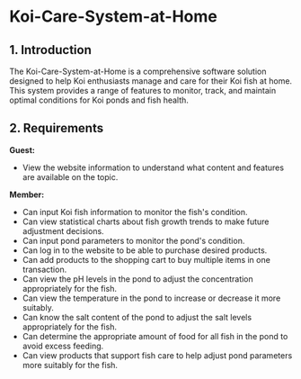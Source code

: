 # Koi-Care-System-at-Home

## 1. Introduction

The Koi-Care-System-at-Home is a comprehensive software solution designed to help Koi enthusiasts manage and care for their Koi fish at home. This system provides a range of features to monitor, track, and maintain optimal conditions for Koi ponds and fish health.

## 2. Requirements

**Guest:**
- View the website information to understand what content and features are available on the topic.

**Member:**
- Can input Koi fish information to monitor the fish's condition.
- Can view statistical charts about fish growth trends to make future adjustment decisions.
- Can input pond parameters to monitor the pond's condition.
- Can log in to the website to be able to purchase desired products.
- Can add products to the shopping cart to buy multiple items in one transaction.
- Can view the pH levels in the pond to adjust the concentration appropriately for the fish.
- Can view the temperature in the pond to increase or decrease it more suitably.
- Can know the salt content of the pond to adjust the salt levels appropriately for the fish.
- Can determine the appropriate amount of food for all fish in the pond to avoid excess feeding.
- Can view products that support fish care to help adjust pond parameters more suitably for the fish.
